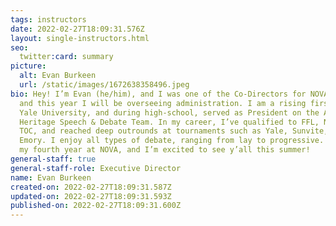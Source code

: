 ```yaml
---
tags: instructors
date: 2022-02-27T18:09:31.576Z
layout: single-instructors.html
seo:
  twitter:card: summary
picture:
  alt: Evan Burkeen
  url: /static/images/1672638358496.jpeg
bio: Hey! I’m Evan (he/him), and I was one of the Co-Directors for NOVA 2022,
  and this year I will be overseeing administration. I am a rising first-year at
  Yale University, and during high-school, served as President on the American
  Heritage Speech & Debate Team. In my career, I’ve qualified to FFL, NSDA, and
  TOC, and reached deep outrounds at tournaments such as Yale, Sunvite, and
  Emory. I enjoy all types of debate, ranging from lay to progressive. This is
  my fourth year at NOVA, and I’m excited to see y’all this summer!
general-staff: true
general-staff-role: Executive Director
name: Evan Burkeen
created-on: 2022-02-27T18:09:31.587Z
updated-on: 2022-02-27T18:09:31.593Z
published-on: 2022-02-27T18:09:31.600Z
---
```

